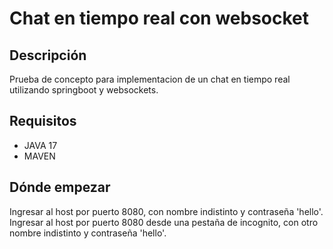 # Chat en tiempo real con websocket #

## Descripción ##
Prueba de concepto para implementacion de un chat en tiempo real utilizando springboot y websockets.

## Requisitos ##
* JAVA 17
* MAVEN

## Dónde empezar ##
Ingresar al host por puerto 8080, con nombre indistinto y contraseña 'hello'.
Ingresar al host por puerto 8080 desde una pestaña de incognito, con otro nombre indistinto y contraseña 'hello'.